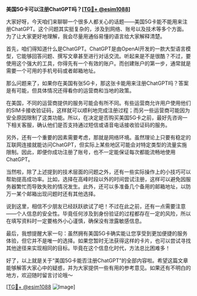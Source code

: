 **美国5G卡可以注册ChatGPT吗？[[TG💪+ @esim1088](https://t.me/s/esim1088)]**

大家好呀，今天咱们来聊聊一个很多人都关心的话题——美国5G卡能不能用来注册ChatGPT。这个问题其实挺复杂的，涉及到网络、账号以及技术等多个方面。为了让大家更好地理解，我会尽量用通俗易懂的语言给大家解释清楚。

首先，咱们得知道什么是ChatGPT。ChatGPT是由OpenAI开发的一款大型语言模型，它能够回答问题、撰写文章甚至进行对话交流。听起来是不是很酷？不过，要使用这个强大的工具，你得先有一个有效的账户。而创建账户的第一步，通常就是需要一个可用的手机号码或者邮箱地址。

那么问题来了，如果你在美国有张5G卡，那这张卡能用来注册ChatGPT吗？答案是有可能，但具体情况还得看你的运营商和当地的政策。

在美国，不同的运营商提供的服务可能会有所不同。有些运营商允许用户使用他们的SIM卡接收验证码，这样就可以顺利地完成注册过程；而另一些运营商可能因为安全原因限制了这类功能。所以，在决定是否购买美国5G卡之前，最好先咨询一下相关客服，确认他们是否支持通过短信或语音电话接收验证码的服务。

另外，还有一个重要的因素需要考虑，那就是网络环境。虽然理论上只要有稳定的互联网连接就能访问ChatGPT，但实际上某些地区可能会对特定类型的流量实施限制。因此，即便你成功注册了账号，也不一定能保证每次都能流畅地使用ChatGPT。

当然啦，除了上述提到的技术层面的问题之外，还有一些实际操作上的小技巧可以帮助提高成功率。比如，选择在高峰时段以外的时间尝试注册，这样可以避免因服务器繁忙而导致失败的情况发生。此外，还可以多准备几个备用的邮箱地址，以防万一某个邮箱出现问题时还有其他选择。

说到这里，相信不少朋友已经跃跃欲试了吧！不过在此之前，还有一点需要注意——个人信息的安全性。毕竟任何涉及到身份验证的过程都存在一定的风险，所以在填写资料时一定要格外小心谨慎，确保没有泄露敏感信息。

最后，我想提醒大家一句：虽然拥有美国5G卡确实能让您享受到更加便捷的服务体验，但它并不是唯一的选择。如果您暂时无法获得这样的卡片，也可以尝试寻找其他途径来实现相同的目标。毕竟在这个信息化时代，方法总比困难多！

好了，以上就是关于“美国5G卡能否注册ChatGPT”的全部内容啦。希望这篇文章能够解答大家心中的疑惑，并为大家提供一些有用的参考意见。如果还有不明白的地方，欢迎随时留言讨论哦～

[[TG💪+ @esim1088](https://t.me/s/esim1088) ![Image](https://i.postimg.cc/4NQfJmqS/Snipaste-2025-05-13-00-14-12.png)]